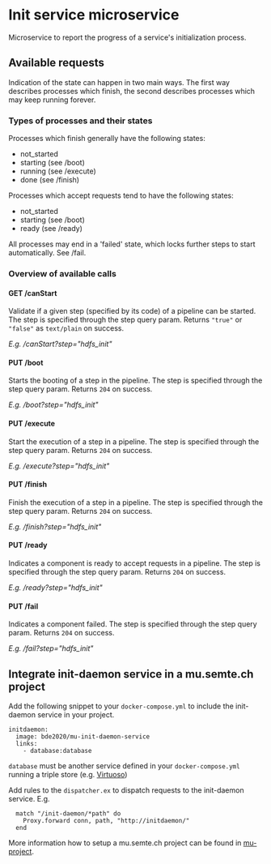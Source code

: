# Init service microservice
Microservice to report the progress of a service's initialization process.

## Available requests
Indication of the state can happen in two main ways.  The first way describes processes which finish, the second describes processes which may keep running forever.

### Types of processes and their states
Processes which finish generally have the following states:

- not_started
- starting (see /boot)
- running  (see /execute)
- done (see /finish)

Processes which accept requests tend to have the following states:

- not_started
- starting (see /boot)
- ready (see /ready)

All processes may end in a 'failed' state, which locks further steps to start automatically.  See /fail.

### Overview of available calls

#### GET /canStart
Validate if a given step (specified by its code) of a pipeline can be started. The step is specified through the step query param. Returns `"true"` or `"false"` as `text/plain` on success.

_E.g. /canStart?step="hdfs_init"_

#### PUT /boot
Starts the booting of a step in the pipeline.  The step is specified through the step query param. Returns `204` on success.

_E.g. /boot?step="hdfs_init"_

#### PUT /execute
Start the execution of a step in a pipeline. The step is specified through the step query param. Returns `204` on success.

_E.g. /execute?step="hdfs_init"_

#### PUT /finish
Finish the execution of a step in a pipeline. The step is specified through the step query param. Returns `204` on success.

_E.g. /finish?step="hdfs_init"_

#### PUT /ready
Indicates a component is ready to accept requests in a pipeline. The step is specified through the step query param. Returns `204` on success.

_E.g. /ready?step="hdfs_init"_

#### PUT /fail
Indicates a component failed. The step is specified through the step query param. Returns `204` on success.

_E.g. /fail?step="hdfs_init"_


## Integrate init-daemon service in a mu.semte.ch project
Add the following snippet to your `docker-compose.yml` to include the init-daemon service in your project.

```
initdaemon:
  image: bde2020/mu-init-daemon-service
  links:
    - database:database
```

`database` must be another service defined in your `docker-compose.yml` running a triple store (e.g. [Virtuoso](https://hub.docker.com/r/tenforce/virtuoso/))


Add rules to the `dispatcher.ex` to dispatch requests to the init-daemon service. E.g. 

```
  match "/init-daemon/*path" do
    Proxy.forward conn, path, "http://initdaemon/"
  end
```

More information how to setup a mu.semte.ch project can be found in [mu-project](https://github.com/mu-semtech/mu-project).
